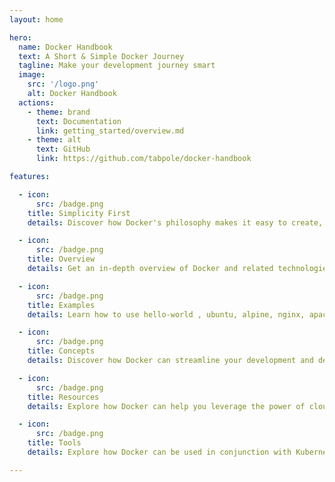 ```yaml
---
layout: home

hero:
  name: Docker Handbook
  text: A Short & Simple Docker Journey
  tagline: Make your development journey smart
  image:
    src: '/logo.png'
    alt: Docker Handbook
  actions:
    - theme: brand
      text: Documentation
      link: getting_started/overview.md
    - theme: alt
      text: GitHub
      link: https://github.com/tabpole/docker-handbook

features:

  - icon: 
      src: /badge.png
    title: Simplicity First
    details: Discover how Docker's philosophy makes it easy to create, deploy, and manage your applications, even in complex environments.

  - icon:
      src: /badge.png
    title: Overview
    details: Get an in-depth overview of Docker and related technologies such as images, containers including Docker Compose, Docker Registry.

  - icon: 
      src: /badge.png
    title: Examples
    details: Learn how to use hello-world , ubuntu, alpine, nginx, apache, tomcat etc. usint docker.

  - icon: 
      src: /badge.png
    title: Concepts
    details: Discover how Docker can streamline your development and deployment workflows, making DevOps easier and more efficient.

  - icon:
      src: /badge.png
    title: Resources
    details: Explore how Docker can help you leverage the power of cloud computing by simplifying application deployment and management.

  - icon: 
      src: /badge.png
    title: Tools
    details: Explore how Docker can be used in conjunction with Kubernetes to orchestrate and scale containerized applications.

---
```

